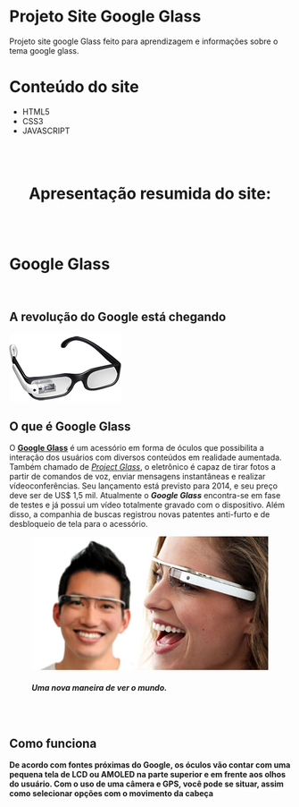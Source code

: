 <h1> Projeto Site Google Glass</h1>
	
<p>
	Projeto site google Glass feito para aprendizagem e informações sobre o tema google glass.
</p>

	
<h1> Conteúdo do site </h1>
		
<ul>
<li>HTML5</li>
<li>CSS3</li>
<li>JAVASCRIPT</li>
</ul>

<br>
<br>


<h1 align='center'><strong>Apresentação resumida do site:</strong></h1>

<br>
<br>

<hgroup>
	   <h1>Google Glass</h1>
		 <br>
     <h2>A revolução do Google está chegando</h2>
</hgroup>

<img id="icone" src="_imagens/glass-oculos-preto-peq.png"/>


<h2>O que é Google Glass</h2>
 <p >O <b><span style="text-decoration: underline;">Google Glass</span></b> é um acessório em forma de óculos que possibilita a interação dos usuários com diversos conteúdos em realidade aumentada. Também chamado de <a href="http://glass.google.com" target="_blank"><i>Project Glass</i></a>, o eletrônico é capaz de tirar fotos a partir de comandos de voz, enviar mensagens instantâneas e realizar vídeo&shy;con&shy;ferên&shy;cias. Seu lançamento está previsto para 2014, e seu preço deve ser de US$ 1,5 mil. Atualmente o <em><span style="font-weight: bolder;"> Google Glass</span></em> encontra-se em fase de testes e já possui um vídeo totalmente gravado com o dispositivo. Além disso, a companhia de buscas registrou novas patentes anti-furto e de desbloqueio de tela para o acessório.</p>
 
 <figure class="foto-legenda">
 	<img src="_imagens/glass-quadro-homem-mulher.jpg"/>
	<h6><strong>Uma nova maneira de ver o mundo.<strong></h6>	
 </figure>
 <br>

 <h2>Como funciona</h2>
 <p>De acordo com fontes próximas do Google, os óculos vão contar com uma pequena tela de LCD ou AMOLED na parte superior e em frente aos olhos do usuário. Com o uso de uma câmera e GPS, você pode se situar, assim como selecionar opções com o movimento da cabeça</p>


 
		
               
  
    
   

  



	
	

